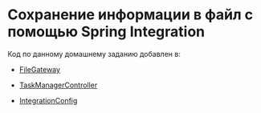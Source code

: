 # Сохранение информации в файл с помощью Spring Integration

Код по данному домашнему заданию добавлен в:

* [FileGateway](https://github.com/mrTwice/GB_HomeWork/blob/main/Spring/homework_12/TaskClient/src/main/java/ru/yampolskiy/taskclient/service/FileGateway.java)

* [TaskManagerController](https://github.com/mrTwice/GB_HomeWork/blob/main/Spring/homework_12/TaskClient/src/main/java/ru/yampolskiy/taskclient/controller/TaskManagerController.java)

* [IntegrationConfig](https://github.com/mrTwice/GB_HomeWork/blob/main/Spring/homework_12/TaskClient/src/main/java/ru/yampolskiy/taskclient/config/IntegrationConfig.java)

